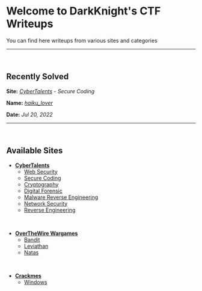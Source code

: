 # Welcome to DarkKnight's CTF Writeups

You can find here writeups from various sites and categories

______________________________________________________

<br>

## Recently Solved

**Site:** [*CyberTalents*](./cybertalents) - *Secure Coding*

**Name:** [*haiku_lover*](./cybertalents/secure-coding/haiku-lover/)

**Date:** *Jul 20, 2022*

______________________________________________________

<br>

## Available Sites

- [**CyberTalents**](./cybertalents/)
  - [Web Security](./cybertalents/web-security)
  - [Secure Coding](./cybertalents/secure-coding/)
  - [Cryptography](./cybertalents/Cryptography)
  - [Digital Forensic](./cybertalents/Digital_Forensic)
  - [Malware Reverse Engineering](./cybertalents/Malware_Reverse_Engineering)
  - [Network Security](./cybertalents/Network_Security)
  - [Reverse Engineering](./cybertalents/Reverse_Engineering)
  
<br>

- [**OverTheWire Wargames**](/ctf-writeups/Wargames)
  - [Bandit](/ctf-writeups/Wargames/Bandit)
  - [Leviathan](/ctf-writeups/Wargames/Leviathan)
  - [Natas](/ctf-writeups/Wargames/Natas)

<br>

- [**Crackmes**](/ctf-writeups/Crackmes)
  - [Windows](/ctf-writeups/Crackmes/Windows)

